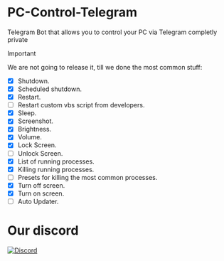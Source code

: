 # PC-Control-Telegram
Telegram Bot that allows you to control your PC via Telegram completly private

> [!IMPORTANT]
> We are not going to release it, till we done the most common stuff:
> - [x] Shutdown.
> - [x] Scheduled shutdown.
> - [x] Restart.
> - [ ] Restart custom vbs script from developers.
> - [x] Sleep.
> - [x] Screenshot.
> - [x] Brightness.
> - [x] Volume.
> - [x] Lock Screen.
> - [ ] Unlock Screen.
> - [x] List of running processes.
> - [x] Killing running processes.
> - [ ] Presets for killing the most common processes.
> - [x] Turn off screen.
> - [x] Turn on screen.
> - [ ] Auto Updater.

# Our discord
[![Discord](https://img.shields.io/discord/1105322344253235291?color=green%20&label=Discord&logo=discord&style=plastic)](https://discord.gg/7YcpGBYAYy)   

